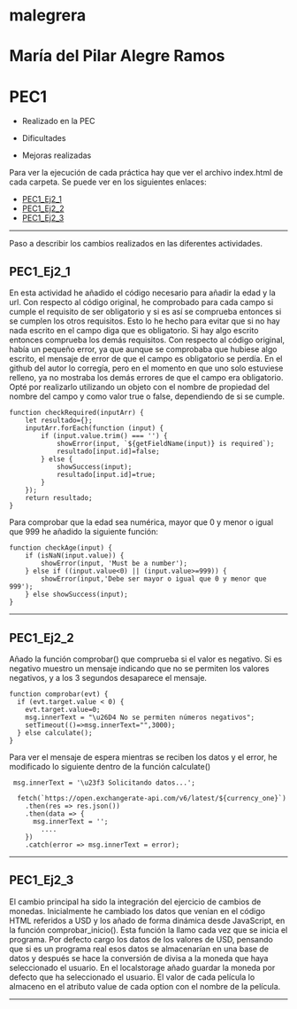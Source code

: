 # malegrera
# María del Pilar Alegre Ramos
# PEC1
* Realizado en la PEC
  
* Dificultades
  

* Mejoras realizadas
  
  
Para ver la ejecución de cada práctica hay que ver el archivo index.html de cada carpeta. Se puede ver en los siguientes enlaces:
+ [PEC1_Ej2_1](https://malegrera.github.io/PEC1/PEC1_Ej2_1/)
+ [PEC1_Ej2_2](https://malegrera.github.io/PEC1/PEC1_Ej2_2/)
+ [PEC1_Ej2_3](https://malegrera.github.io/PEC1/PEC1_Ej2_3/)

  
***
Paso a describir los cambios realizados en las diferentes actividades.

## PEC1_Ej2_1
En esta actividad he añadido el código necesario para añadir la edad y la url.
Con respecto al código original, he comprobado para cada campo si cumple el requisito de ser obligatorio y si es así se comprueba entonces si se cumplen los otros requisitos. Esto lo he hecho para evitar que si no hay nada escrito en el campo diga que es obligatorio. Si hay algo escrito entonces comprueba los demás requisitos.
Con respecto al código original, había un pequeño error, ya que aunque se comprobaba que hubiese algo escrito, el mensaje de error de que el campo es obligatorio se perdía.
En el github del autor lo corregía, pero en el momento en que uno solo estuviese relleno, ya no mostraba los demás errores de que el campo era obligatorio.
Opté por realizarlo utilizando un objeto con el nombre de propiedad del nombre del campo y como valor true o false, dependiendo de si se cumple.
```
function checkRequired(inputArr) {
    let resultado={};
    inputArr.forEach(function (input) {
        if (input.value.trim() === '') {
            showError(input, `${getFieldName(input)} is required`);
            resultado[input.id]=false;
        } else {
            showSuccess(input);
            resultado[input.id]=true;
        }
    });
    return resultado;
}
```
Para comprobar que la edad sea numérica, mayor que 0 y menor o igual que 999 he añadido la siguiente función:
```
function checkAge(input) {
    if (isNaN(input.value)) {
        showError(input, 'Must be a number');
    } else if ((input.value<0) || (input.value>=999)) {
        showError(input,'Debe ser mayor o igual que 0 y menor que 999');
    } else showSuccess(input);
}
```

***
## PEC1_Ej2_2
Añado la función comprobar() que comprueba si el valor es negativo. Si es negativo muestro un mensaje indicando que no se permiten los valores negativos, y a los 3 segundos desaparece el mensaje.
```
function comprobar(evt) {
  if (evt.target.value < 0) {
    evt.target.value=0;
    msg.innerText = "\u26D4 No se permiten números negativos";
    setTimeout(()=>msg.innerText="",3000);
  } else calculate();
}
```
Para ver el mensaje de espera mientras se reciben los datos y el error, he modificado lo siguiente dentro de la función calculate()
```
 msg.innerText = '\u23f3 Solicitando datos...';
  
  fetch(`https://open.exchangerate-api.com/v6/latest/${currency_one}`)
    .then(res => res.json())
    .then(data => {
      msg.innerText = '';
        ....
    })
    .catch(error => msg.innerText = error);
```
***
## PEC1_Ej2_3
El cambio principal ha sido la integración del ejercicio de cambios de monedas.
Inicialmente he cambiado los datos que venían en el código HTML referidos a USD y los añado de forma dinámica desde JavaScript, en la función comprobar_inicio(). Esta función la llamo cada vez que se inicia el programa. Por defecto cargo los datos de los valores de USD, pensando que si es un programa real esos datos se almacenarían en una base de datos y después se hace la conversión de divisa a la moneda que haya seleccionado el usuario.
En el localstorage añado guardar la moneda por defecto que ha seleccionado el usuario. El valor de cada película lo almaceno en el atributo value de cada option con el nombre de la película.



***
